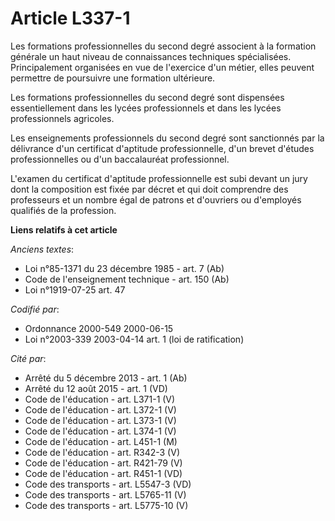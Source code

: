 # Article L337-1

Les formations professionnelles du second degré associent à la formation générale un haut niveau de connaissances techniques
spécialisées. Principalement organisées en vue de l'exercice d'un métier, elles peuvent permettre de poursuivre une formation
ultérieure.

Les formations professionnelles du second degré sont dispensées essentiellement dans les lycées professionnels et dans les
lycées professionnels agricoles.

Les enseignements professionnels du second degré sont sanctionnés par la délivrance d'un certificat d'aptitude
professionnelle, d'un brevet d'études professionnelles ou d'un baccalauréat professionnel.

L'examen du certificat d'aptitude professionnelle est subi devant un jury dont la composition est fixée par décret et qui
doit comprendre des professeurs et un nombre égal de patrons et d'ouvriers ou d'employés qualifiés de la profession.

**Liens relatifs à cet article**

_Anciens textes_:

  - Loi n°85-1371 du 23 décembre 1985 - art. 7 (Ab)
  - Code de l'enseignement technique - art. 150 (Ab)
  - Loi n°1919-07-25 art. 47

_Codifié par_:

  - Ordonnance 2000-549 2000-06-15
  - Loi n°2003-339 2003-04-14 art. 1 (loi de ratification)

_Cité par_:

  - Arrêté du 5 décembre 2013 - art. 1 (Ab)
  - Arrêté du 12 août 2015 - art. 1 (VD)
  - Code de l'éducation - art. L371-1 (V)
  - Code de l'éducation - art. L372-1 (V)
  - Code de l'éducation - art. L373-1 (V)
  - Code de l'éducation - art. L374-1 (V)
  - Code de l'éducation - art. L451-1 (M)
  - Code de l'éducation - art. R342-3 (V)
  - Code de l'éducation - art. R421-79 (V)
  - Code de l'éducation - art. R451-1 (VD)
  - Code des transports - art. L5547-3 (VD)
  - Code des transports - art. L5765-11 (V)
  - Code des transports - art. L5775-10 (V)
